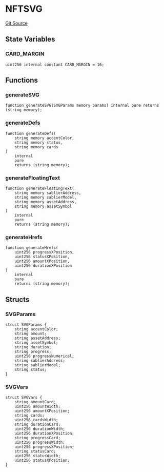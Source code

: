 # NFTSVG

[Git Source](https://github.com/sablier-labs/v2-core/blob/36b49d3bf2a396d19083d28247e8e03d7a3a2ee1/src/libraries/NFTSVG.sol)

## State Variables

### CARD_MARGIN

```solidity
uint256 internal constant CARD_MARGIN = 16;
```

## Functions

### generateSVG

```solidity
function generateSVG(SVGParams memory params) internal pure returns (string memory);
```

### generateDefs

```solidity
function generateDefs(
    string memory accentColor,
    string memory status,
    string memory cards
)
    internal
    pure
    returns (string memory);
```

### generateFloatingText

```solidity
function generateFloatingText(
    string memory sablierAddress,
    string memory sablierModel,
    string memory assetAddress,
    string memory assetSymbol
)
    internal
    pure
    returns (string memory);
```

### generateHrefs

```solidity
function generateHrefs(
    uint256 progressXPosition,
    uint256 statusXPosition,
    uint256 amountXPosition,
    uint256 durationXPosition
)
    internal
    pure
    returns (string memory);
```

## Structs

### SVGParams

```solidity
struct SVGParams {
    string accentColor;
    string amount;
    string assetAddress;
    string assetSymbol;
    string duration;
    string progress;
    uint256 progressNumerical;
    string sablierAddress;
    string sablierModel;
    string status;
}
```

### SVGVars

```solidity
struct SVGVars {
    string amountCard;
    uint256 amountWidth;
    uint256 amountXPosition;
    string cards;
    uint256 cardsWidth;
    string durationCard;
    uint256 durationWidth;
    uint256 durationXPosition;
    string progressCard;
    uint256 progressWidth;
    uint256 progressXPosition;
    string statusCard;
    uint256 statusWidth;
    uint256 statusXPosition;
}
```

